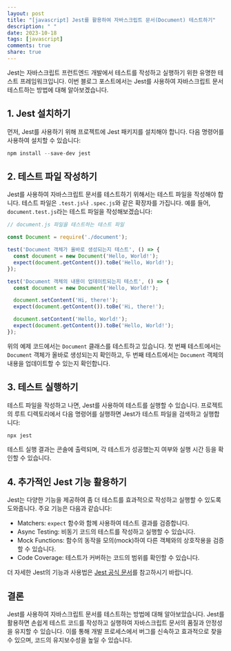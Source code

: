 ```yaml
---
layout: post
title: "[javascript] Jest를 활용하여 자바스크립트 문서(Document) 테스트하기"
description: " "
date: 2023-10-18
tags: [javascript]
comments: true
share: true
---
```


Jest는 자바스크립트 프런트엔드 개발에서 테스트를 작성하고 실행하기 위한 유명한 테스트 프레임워크입니다. 이번 블로그 포스트에서는 Jest를 사용하여 자바스크립트 문서 테스트하는 방법에 대해 알아보겠습니다.

## 1. Jest 설치하기

먼저, Jest를 사용하기 위해 프로젝트에 Jest 패키지를 설치해야 합니다. 다음 명령어를 사용하여 설치할 수 있습니다:

```javascript
npm install --save-dev jest
```

## 2. 테스트 파일 작성하기

Jest를 사용하여 자바스크립트 문서를 테스트하기 위해서는 테스트 파일을 작성해야 합니다. 테스트 파일은 `.test.js`나 `.spec.js`와 같은 확장자를 가집니다. 예를 들어, `document.test.js`라는 테스트 파일을 작성해보겠습니다:

```javascript
// document.js 파일을 테스트하는 테스트 파일

const Document = require('./document');

test('Document 객체가 올바로 생성되는지 테스트', () => {
  const document = new Document('Hello, World!');
  expect(document.getContent()).toBe('Hello, World!');
});

test('Document 객체의 내용이 업데이트되는지 테스트', () => {
  const document = new Document('Hello, World!');

  document.setContent('Hi, there!');
  expect(document.getContent()).toBe('Hi, there!');

  document.setContent('Hello, World!');
  expect(document.getContent()).toBe('Hello, World!');
});
```

위의 예제 코드에서는 `Document` 클래스를 테스트하고 있습니다. 첫 번째 테스트에서는 `Document` 객체가 올바로 생성되는지 확인하고, 두 번째 테스트에서는 `Document` 객체의 내용을 업데이트할 수 있는지 확인합니다.

## 3. 테스트 실행하기

테스트 파일을 작성하고 나면, Jest를 사용하여 테스트를 실행할 수 있습니다. 프로젝트의 루트 디렉토리에서 다음 명령어를 실행하면 Jest가 테스트 파일을 검색하고 실행합니다:

```javascript
npx jest
```

테스트 실행 결과는 콘솔에 출력되며, 각 테스트가 성공했는지 여부와 실행 시간 등을 확인할 수 있습니다.

## 4. 추가적인 Jest 기능 활용하기

Jest는 다양한 기능을 제공하여 좀 더 테스트를 효과적으로 작성하고 실행할 수 있도록 도와줍니다. 주요 기능은 다음과 같습니다:

- Matchers: `expect` 함수와 함께 사용하여 테스트 결과를 검증합니다.
- Async Testing: 비동기 코드의 테스트를 작성하고 실행할 수 있습니다.
- Mock Functions: 함수의 동작을 모의(mock)하여 다른 객체와의 상호작용을 검증할 수 있습니다.
- Code Coverage: 테스트가 커버하는 코드의 범위를 확인할 수 있습니다.

더 자세한 Jest의 기능과 사용법은 [Jest 공식 문서](https://jestjs.io/docs/getting-started)를 참고하시기 바랍니다.

## 결론

Jest를 사용하여 자바스크립트 문서를 테스트하는 방법에 대해 알아보았습니다. Jest를 활용하면 손쉽게 테스트 코드를 작성하고 실행하여 자바스크립트 문서의 품질과 안정성을 유지할 수 있습니다. 이를 통해 개발 프로세스에서 버그를 신속하고 효과적으로 찾을 수 있으며, 코드의 유지보수성을 높일 수 있습니다.